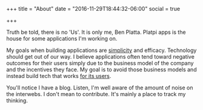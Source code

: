+++
title = "About"
date = "2016-11-29T18:44:32-06:00"
social = true

+++

Truth be told, there is no 'Us'. It is only me, Ben Platta. Platpi apps is the house for some applications I'm working on.

My goals when building applications are [simplicity](https://www.infoq.com/presentations/Simple-Made-Easy) and efficacy. Technology should get out of our way. I believe applications often tend toward negative outcomes for their users simply due to the business model of the company and the incentives they face. My goal is to avoid those business models and instead build tech that works [for its users](https://www.calmtech.com).

You'll notice I have a blog. Listen, I'm well aware of the amount of noise on the interwebs. I don't mean to contribute. It's mainly a place to track my thinking.
